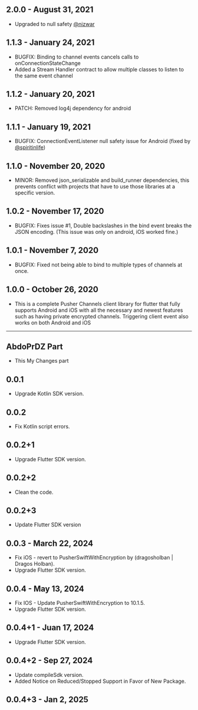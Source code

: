 ## 2.0.0 - August 31, 2021

- Upgraded to null safety [@nizwar](https://github.com/nizwar)

## 1.1.3 - January 24, 2021

- BUGFIX: Binding to channel events cancels calls to onConnectionStateChange
- Added a Stream Handler contract to allow multiple classes to listen to the same event channel

## 1.1.2 - January 20, 2021

- PATCH: Removed log4j dependency for android

## 1.1.1 - January 19, 2021

- BUGFIX: ConnectionEventListener null safety issue for Android (fixed by [@spiritinlife](https://github.com/spiritinlife))

## 1.1.0 - November 20, 2020

- MINOR: Removed json_serializable and build_runner dependencies, this prevents conflict with projects that have to use those libraries at a specific version.

## 1.0.2 - November 17, 2020

- BUGFIX: Fixes issue #1, Double backslashes in the bind event breaks the JSON encoding. (This issue was only on android, iOS worked fine.)

## 1.0.1 - November 7, 2020

- BUGFIX: Fixed not being able to bind to multiple types of channels at once.

## 1.0.0 - October 26, 2020

- This is a complete Pusher Channels client library for flutter that fully supports Android and iOS with all the necessary and newest features such as having private encrypted channels. Triggering client event also works on both Android and iOS

---

## AbdoPrDZ Part

- This My Changes part

## 0.0.1

- Upgrade Kotlin SDK version.

## 0.0.2

- Fix Kotlin script errors.

## 0.0.2+1

- Upgrade Flutter SDK version.

## 0.0.2+2

- Clean the code.

## 0.0.2+3

- Update Flutter SDK version

## 0.0.3 - March 22, 2024

- Fix iOS - revert to PusherSwiftWithEncryption by (dragosholban | Dragos Holban).
- Upgrade Flutter SDK version.

## 0.0.4 - May 13, 2024

- Fix IOS - Update PusherSwiftWithEncryption to 10.1.5.
- Upgrade Flutter SDK version.

## 0.0.4+1 - Juan 17, 2024

- Upgrade Flutter SDK version.

## 0.0.4+2 - Sep 27, 2024

- Update compileSdk version.
- Added Notice on Reduced/Stopped Support in Favor of New Package.
## 0.0.4+3 - Jan 2, 2025